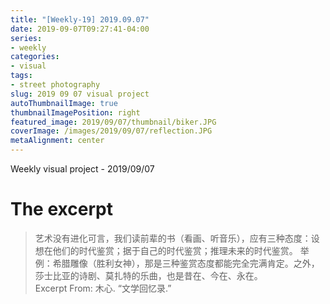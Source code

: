 ```yaml
---
title: "[Weekly-19] 2019.09.07"
date: 2019-09-07T09:27:41-04:00
series:
- weekly
categories:
- visual
tags:
- street photography
slug: 2019 09 07 visual project
autoThumbnailImage: true
thumbnailImagePosition: right
featured_image: 2019/09/07/thumbnail/biker.JPG
coverImage: /images/2019/09/07/reflection.JPG
metaAlignment: center
---
```


Weekly visual project - 2019/09/07
<!--more-->

# The excerpt
> 艺术没有进化可言，我们读前辈的书（看画、听音乐），应有三种态度：设想在他们的时代鉴赏；据于自己的时代鉴赏；推理未来的时代鉴赏。
举例：希腊雕像（胜利女神），那是三种鉴赏态度都能完全完满肯定。之外，莎士比亚的诗剧、莫扎特的乐曲，也是昔在、今在、永在。   
Excerpt From: 木心. “文学回忆录.” 